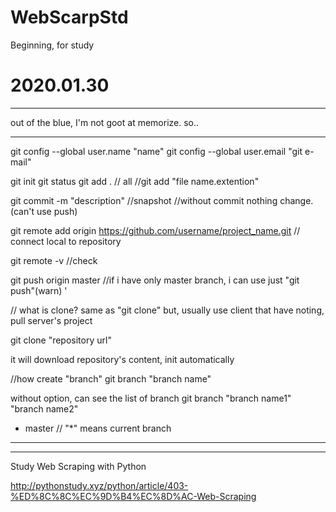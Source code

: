 # WebScarpStd
Beginning, for study
# 2020.01.30
--------------------------------------------------------------
out of the blue, I'm not goot at memorize. 
so..

---------------------------------------------------------------

git config --global user.name "name"
git config --global user.email "git e-mail"

git init
git status
git add . // all
//git add "file name.extention"

git commit -m "description" //snapshot
//without commit nothing change. (can't use push)

git remote add origin https://github.com/username/project_name.git // connect local to repository

git remote -v //check 

git push origin master
//if i have only master branch, i can use just "git push"(warn)
'

// what is clone?
same as "git clone"
but, usually use client that have noting, pull server's project

git clone "repository url"

it will download repository's content, init automatically

//how create "branch"
git branch "branch name"

without option, can see the list of branch
git branch
"branch name1"
"branch name2"
* master // "*" means current branch


---------------------------------------------------------------
--------------------------------------------------------------

Study Web Scraping with Python

http://pythonstudy.xyz/python/article/403-%ED%8C%8C%EC%9D%B4%EC%8D%AC-Web-Scraping